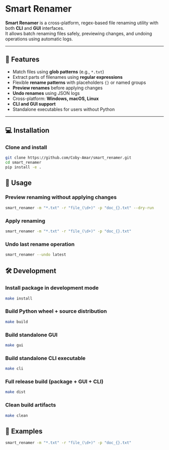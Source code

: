 # Smart Renamer

**Smart Renamer** is a cross-platform, regex-based file renaming utility with both **CLI** and **GUI** interfaces.  
It allows batch renaming files safely, previewing changes, and undoing operations using automatic logs.

---

## 🌟 Features

- Match files using **glob patterns** (e.g., `*.txt`)
- Extract parts of filenames using **regular expressions**
- Flexible **rename patterns** with placeholders `{}` or named groups
- **Preview renames** before applying changes
- **Undo renames** using JSON logs
- Cross-platform: **Windows, macOS, Linux**
- **CLI and GUI support**
- Standalone executables for users without Python

---

## 💻 Installation

### Clone and install

```bash
git clone https://github.com/Coby-Amar/smart_renamer.git
cd smart_renamer
pip install -e .
```

## 🚀 Usage
### Preview renaming without applying changes
```bash
smart_renamer -m "*.txt" -r "file_(\d+)" -p "doc_{}.txt" --dry-run
```

### Apply renaming
```bash
smart_renamer -m "*.txt" -r "file_(\d+)" -p "doc_{}.txt"
```

### Undo last rename operation
```bash
smart_renamer --undo latest
```

## 🛠 Development

### Install package in development mode
```bash
make install
```

### Build Python wheel + source distribution
```bash
make build
```

### Build standalone GUI
```bash
make gui
```

### Build standalone CLI executable
```bash
make cli
```

### Full release build (package + GUI + CLI)
```bash
make dist
```

### Clean build artifacts
```bash
make clean
```

## 📝 Examples
```bash
smart_renamer -m "*.txt" -r "file_(\d+)" -p "doc_{}.txt"
```
